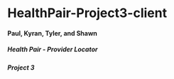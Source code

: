 # HealthPair-Project3-client

#### Paul, Kyran, Tyler, and Shawn ####


##### Health Pair - Provider Locator #####


##### Project 3 ######
